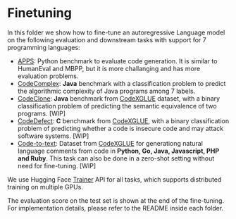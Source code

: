 # Finetuning 
In this folder we show how to fine-tune an autoregressive Language model on the following evaluation and downstream tasks with support for 7 programming languages:

* [APPS](https://huggingface.co/datasets/codeparrot/apps): Python benchmark to evaluate code generation. It is similar to HumanEval and MBPP, but it is more challanging and has more evaluation problems.
* [CodeComplex](https://huggingface.co/datasets/codeparrot/codecomplex): **Java** benchmark with a classification problem to predict the algorithmic complexity of Java programs among 7 labels.
* [CodeClone](https://huggingface.co/datasets/code_x_glue_cc_clone_detection_big_clone_bench): **Java** benchmark from [CodeXGLUE](https://github.com/microsoft/CodeXGLUE) dataset, with a binary classification problem of predicting the semantic equivalence of two programs. [WIP]
* [CodeDefect](https://huggingface.co/datasets/code_x_glue_cc_defect_detection): **C** benchmark from [CodeXGLUE](https://github.com/microsoft/CodeXGLUE), with a binary classification problem of predicting whether a code is insecure code and may attack software systems. [WIP]
* [Code-to-text](https://huggingface.co/datasets/code_x_glue_ct_code_to_text): Dataset from [CodeXGLUE](https://github.com/microsoft/CodeXGLUE) for generationg natural language comments from code in **Python, Go, Java, Javascript, PHP and Ruby**. This task can also be done in a zero-shot setting without need for fine-tuning. [WIP]

We use Hugging Face [Trainer](https://huggingface.co/docs/transformers/main_classes/trainer) API for all tasks, which supports distributed training on multiple GPUs. 

The evaluation score on the test set is shown at the end of the fine-tuning. For implementation details, please refer to the README inside each folder.
